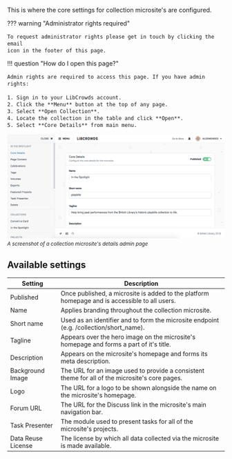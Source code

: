This is where the core settings for collection microsite's are configured.

??? warning "Administrator rights required"

    To request administrator rights please get in touch by clicking the email
    icon in the footer of this page.

!!! question "How do I open this page?"

    Admin rights are required to access this page. If you have admin rights:

    1. Sign in to your LibCrowds account.
    2. Click the **Menu** button at the top of any page.
    3. Select **Open Collection**.
    4. Locate the collection in the table and click **Open**.
    5. Select **Core Details** from main menu.

![A screenshot of a collection microsite's details admin page](/assets/img/collection/details.png?raw=true)
<br><small>*A screenshot of a collection microsite's details admin page*</small>

## Available settings

| Setting            | Description
|--------------------|------------------------------------------------------------------------------------------------|
| Published          | Once published, a microsite is added to the platform homepage and is accessible to all users.  |
| Name               | Applies branding throughout the collection microsite.                                          |
| Short name         | Used as an identifier and to form the microsite endpoint (e.g. /collection/short_name).        |
| Tagline            | Appears over the hero image on the microsite's homepage and forms a part of it's title.        |
| Description        | Appears on the microsite's homepage and forms its meta description.                            |
| Background Image   | The URL for an image used to provide a consistent theme for all of the microsite's core pages. |
| Logo               | The URL for a logo to be shown alongside the name on the microsite's homepage.                 |
| Forum URL          | The URL for the Discuss link in the microsite's main navigation bar.                           |
| Task Presenter     | The module used to present tasks for all of the microsite's projects.                          |
| Data Reuse License | The license by which all data collected via the microsite is made available.                   |
